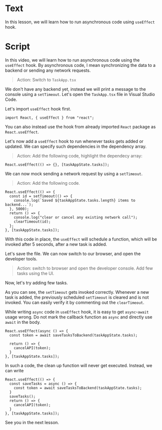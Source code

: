 # Text

In this lesson, we will learn how to run asynchronous code using `useEffect` hook.

# Script

In this video, we will learn how to run asynchronous code using the `useEffect` hook. By asynchronous code, I mean synchronizing the data to a backend or sending any network requests.

> Action: Switch to `TaskApp.tsx`

We don't have any backend yet, instead we will print a message to the console using a `setTimeout`. Let's open the `TaskApp.tsx` file in Visual Studio Code.

Let's import `useEffect` hook first.

```tsx
import React, { useEffect } from "react";
```

You can also instead use the hook from already imported `React` package as `React.useEffect`.

Let's now add a `useEffect` hook to run whenever tasks gets added or updated. We can specify such dependencies in the dependency array.

> Action: Add the following code, highlight the dependecy array:

```tsx
React.useEffect(() => {}, [taskAppState.tasks]);
```

We can now mock sending a network request by using a `setTimeout`.

> Action: Add the following code.

```tsx
React.useEffect(() => {
  const id = setTimeout(() => {
    console.log(`Saved ${taskAppState.tasks.length} items to backend...`);
  }, 5000);
  return () => {
    console.log("clear or cancel any existing network call");
    clearTimeout(id);
  };
}, [taskAppState.tasks]);
```

With this code in place, the `useEffect` will schedule a function, which will be invoked after 5 seconds, after a new task is added.

Let's save the file. We can now switch to our browser, and open the developer tools.

> Action: switch to browser and open the developer console. Add few tasks using the UI.

Now, let's try adding few tasks.

As you can see, the `setTimeout` gets invoked correctly. Whenever a new task is added, the previously scheduled `setTimeout` is cleared and is not invoked. You can easily verify it by commenting out the `clearTimeout`.

While writing `async` code in `useEffect` hook, it is easy to get `async`-`await` usage wrong. Do not mark the callback function as `async` and directly use `await` in the body.

```tsx
React.useEffect(async () => {
  const token = await saveTasksToBackend(taskAppState.tasks);

  return () => {
    cancelAPI(token);
  }
}, [taskAppState.tasks]);
```

In such a code, the clean up function will never get executed. Instead, we can write

```tsx
React.useEffect(() => {
  const saveTasks = async () => {
    const token = await saveTasksToBackend(taskAppState.tasks);
  }
  saveTasks();
  return () => {
    cancelAPI(token);
  }
}, [taskAppState.tasks]);
```

See you in the next lesson.
